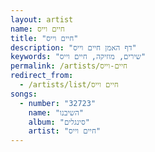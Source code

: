 ```yaml
---
layout: artist
name: חיים וייס
title: "חיים וייס"
description: "דף האמן חיים וייס"
keywords: "שירים, מוזיקה, חיים וייס"
permalink: /artists/חיים-וייס
redirect_from:
  - /artists/list/חיים וייס
songs:
  - number: "32723"
    name: "השיבנו"
    album: "סינגלים"
    artist: "חיים וייס"
---
```

